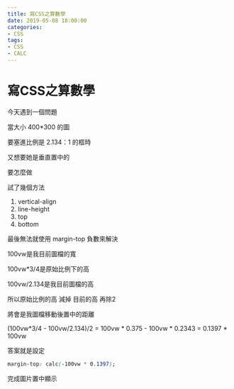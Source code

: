 ```yaml
---
title: 寫CSS之算數學
date: 2019-05-08 18:00:00
categories: 
- CSS
tags:
- CSS
- CALC
---
```


# 寫CSS之算數學

今天遇到一個問題

當大小 400*300 的圖

要塞進比例是 2.134：1 的框時

又想要她是垂直置中的

要怎麼做

試了幾個方法

1. vertical-align
2. line-height
3. top
4. bottom

最後無法就使用 margin-top 負數來解決

100vw是我目前圖檔的寬

100vw*3/4是原始比例下的高

100vw/2.134是我目前圖檔的高

所以原始比例的高 減掉 目前的高 再除2

將會是我圖檔移動後置中的距離

(100vw*3/4 - 100vw/2.134)/2 = 100vw * 0.375 - 100vw * 0.2343 = 0.1397 * 100vw

答案就是設定

```CSS
margin-top: calc(-100vw * 0.1397);
```

完成圖片置中顯示
